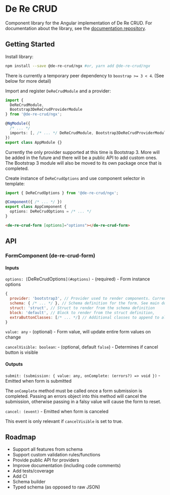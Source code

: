 # De Re CRUD

Component library for the Angular implementation of De Re CRUD. For documentation about the library, see the [documentation repository](https://github.com/DeReCRUD/documentation).

## Getting Started

Install library:

```bash
npm install --save @de-re-crud/ngx #or, yarn add @de-re-crud/ngx
```

There is currently a temporary peer dependency to `boostrap >= 3 < 4`. (See below for more detail)

Import and register `DeReCrudModule` and a provider:

```typescript
import {
  DeReCrudModule,
  Bootstrap3DeReCrudProviderModule
} from '@de-re-crud/ngx';

@NgModule({
  /* ... */
  imports: [, /* ... */ DeReCrudModule, Bootstrap3DeReCrudProviderModule]
})
export class AppModule {}
```

Currently the only provider supported at this time is Bootstrap 3. More will be added in the future and there will be a public API to add custom ones. The Bootstrap 3 module will also be moved to its own package once that is completed.

Create instance of `DeReCrudOptions` and use component selector in template:

```typescript
import { DeReCrudOptions } from '@de-re-crud/ngx';

@Component({ /* ... */ })
export class AppComponent {
  options: DeReCrudOptions = /* ... */
}
```

```html
<de-re-crud-form [options]="options"></de-re-crud-form>
```

## API

### FormComponent (de-re-crud-form)

#### Inputs

`options: [`DeReCrudOptions`](#options)` - (required) - Form instance options

```javascript
{
  provider: 'bootstrap3', // Provider used to render components. Currently the only supported option.
  schema: { /* ... */ }, // Schema definition for the form. See main documentation repo for more details. Not all options are currently supported.
  struct: 'struct', // Struct to render from the schema definition
  block: 'default', // Block to render from the struct definition,
  extraButtonClasses: [/* ... */] // Additional classes to append to all buttons
}
```

`value: any` - (optional) - Form value, will update entire form values on change

`cancelVisible: boolean`: - (optional, default `false`) - Determines if cancel button is visible

#### Outputs

`submit: (submission: { value: any, onComplete: (errors?) => void })` - Emitted when form is submitted

The `onComplete` method must be called once a form submission is completed. Passing an errors object into this method will cancel the submission, otherwise passing in a falsy value will cause the form to reset.

`cancel: (event)` - Emitted when form is canceled

This event is only relevant if `cancelVisible` is set to true.

## Roadmap

* Support all features from schema
* Support custom validation rules/functions
* Provide public API for providers
* Improve documentation (including code comments)
* Add tests/coverage
* Add CI
* Schema builder
* Typed schema (as opposed to raw JSON)
